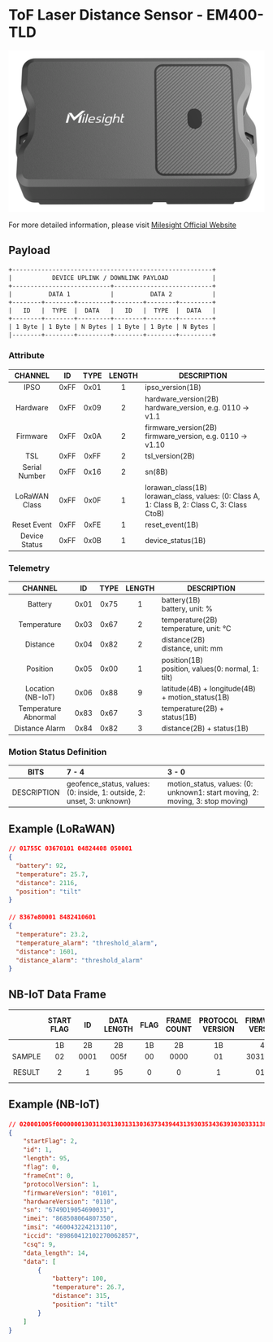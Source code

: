 # ToF Laser Distance Sensor - EM400-TLD

![EM400-TLD](em400-tld.png)

For more detailed information, please visit [Milesight Official Website](https://www.milesight.com/iot/product/lorawan-sensor/em400-tld)

## Payload

```
+-------------------------------------------------------+
|           DEVICE UPLINK / DOWNLINK PAYLOAD            |
+---------------------------+---------------------------+
|          DATA 1           |          DATA 2           |
+--------+--------+---------+--------+--------+---------+
|   ID   |  TYPE  |  DATA   |   ID   |  TYPE  |  DATA   |
+--------+--------+---------+--------+--------+---------+
| 1 Byte | 1 Byte | N Bytes | 1 Byte | 1 Byte | N Bytes |
|--------+--------+---------+--------+--------+---------+
```

### Attribute

|    CHANNEL    |  ID  | TYPE | LENGTH | DESCRIPTION                                                                                       |
| :-----------: | :--: | :--: | :----: | ------------------------------------------------------------------------------------------------ |
|     IPSO      | 0xFF | 0x01 |   1    | ipso_version(1B)                                                                                 |
|   Hardware    | 0xFF | 0x09 |   2    | hardware_version(2B)<br/>hardware_version, e.g. 0110 -> v1.1                                     |
|   Firmware    | 0xFF | 0x0A |   2    | firmware_version(2B)<br/>firmware_version, e.g. 0110 -> v1.10                                    |
|      TSL      | 0xFF | 0xFF |   2    | tsl_version(2B)                                                                                  |
| Serial Number | 0xFF | 0x16 |   2    | sn(8B)                                                                                           |
| LoRaWAN Class | 0xFF | 0x0F |   1    | lorawan_class(1B)<br/>lorawan_class, values: (0: Class A, 1: Class B, 2: Class C, 3: Class CtoB) |
|  Reset Event  | 0xFF | 0xFE |   1    | reset_event(1B)                                                                                  |
| Device Status | 0xFF | 0x0B |   1    | device_status(1B)                                                                                |

### Telemetry

|        CHANNEL        |  ID  | TYPE | LENGTH | DESCRIPTION                                           |
| :-------------------: | :--: | :--: | :----: | ----------------------------------------------------- |
|        Battery        | 0x01 | 0x75 |   1    | battery(1B)<br/>battery, unit: %                      |
|      Temperature      | 0x03 | 0x67 |   2    | temperature(2B)<br/>temperature, unit: °C             |
|       Distance        | 0x04 | 0x82 |   2    | distance(2B)<br/>distance, unit: mm                   |
|       Position        | 0x05 | 0x00 |   1    | position(1B)<br/>position, values(0: normal, 1: tilt) |
| Location<br/>(NB-IoT) | 0x06 | 0x88 |   9    | latitude(4B) + longitude(4B) + motion_status(1B)      |
| Temperature Abnormal  | 0x83 | 0x67 |   3    | temperature(2B) + status(1B)                          |
|    Distance Alarm     | 0x84 | 0x82 |   3    | distance(2B) + status(1B)                             |

### Motion Status Definition

|    BITS     | 7 - 4                                                                  | 3 - 0                                                                         |
| :---------: | :--------------------------------------------------------------------- | :---------------------------------------------------------------------------- |
| DESCRIPTION | geofence_status, values: (0: inside, 1: outside, 2: unset, 3: unknown) | motion_status, values: (0: unknown1: start moving, 2: moving, 3: stop moving) |

## Example (LoRaWAN)

```json
// 01755C 03670101 04824408 050001
{
  "battery": 92,
  "temperature": 25.7,
  "distance": 2116,
  "position": "tilt"
}

// 8367e80001 8482410601
{
  "temperature": 23.2,
  "temperature_alarm": "threshold_alarm",
  "distance": 1601,
  "distance_alarm": "threshold_alarm"
}
```

## NB-IoT Data Frame

|        | START FLAG |  ID  | DATA LENGTH | FLAG | FRAME COUNT | PROTOCOL VERSION | FIRMWARE VERSION | HARDWARE VERSION |          SERIAL NUMBER           |              IMEI              |              IMSI              |                  ICCID                   | CSQ | SENSOR PAYLOAD LENGTH |                          SENSOR PAYLOAD DATA                           |
| :----: | :--------: | :--: | :---------: | :--: | :---------: | :--------------: | :--------------: | :--------------: | :------------------------------: | :----------------------------: | :----------------------------: | :--------------------------------------: | :-: | :-------------------: | :--------------------------------------------------------------------: |
|        |     1B     |  2B  |     2B      |  1B  |     2B      |        1B        |        4B        |        4B        |               16B                |              15B               |              15B               |                   20B                    | 1B  |          2B           |                                   NB                                   |
| SAMPLE |     02     | 0001 |    005f     |  00  |    0000     |        01        |     30313031     |     30313130     | 36373439443139303534363930303331 | 383638353038303634383037333530 | 343630303433323234323133313130 | 3839383630343132313032323730303632383537 | 09  |         000e          |                      01756403670b0104823b01050001                      |
| RESULT |     2      |  1   |     95      |  0   |      0      |        1         |       0101       |       0110       |         6749D19054690031         |        868508064807350         |        460043224213110         |           89860412102270062857           |  9  |          14           | `{ battery: 100, temperature: 26.7, distance: 315, position: 'tilt' }` |

## Example (NB-IoT)

```json
// 020001005f00000001303130313031313036373439443139303534363930303331383638353038303634383037333530343630303433323234323133313130383938363034313231303232373030363238353709000e01756403670b0104823b01050001
{
    "startFlag": 2,
    "id": 1,
    "length": 95,
    "flag": 0,
    "frameCnt": 0,
    "protocolVersion": 1,
    "firmwareVersion": "0101",
    "hardwareVersion": "0110",
    "sn": "6749D19054690031",
    "imei": "868508064807350",
    "imsi": "460043224213110",
    "iccid": "89860412102270062857",
    "csq": 9,
    "data_length": 14,
    "data": [
        {
            "battery": 100,
            "temperature": 26.7,
            "distance": 315,
            "position": "tilt"
        }
    ]
}
```

